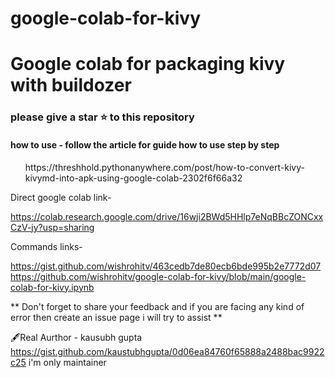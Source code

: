 # google-colab-for-kivy

# Google colab for packaging kivy with buildozer
### please give a star ⭐ to this repository

<h4>how to use - follow the article for guide how to use step by step</h4>

<ul>https://threshhold.pythonanywhere.com/post/how-to-convert-kivy-kivymd-into-apk-using-google-colab-2302f6f66a32</ul>

Direct google colab link-

https://colab.research.google.com/drive/16wji2BWd5HHlp7eNqBBcZONCxxCzV-jy?usp=sharing

Commands links-

https://gist.github.com/wishrohitv/463cedb7de80ecb6bde995b2e7772d07
https://github.com/wishrohitv/google-colab-for-kivy/blob/main/google-colab-for-kivy.ipynb


** Don't forget to share your feedback
and if you are facing any kind of error then create an issue page
i will try to assist **


🖋️Real Aurthor - kausubh gupta https://gist.github.com/kaustubhgupta/0d06ea84760f65888a2488bac9922c25
i'm only maintainer
